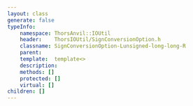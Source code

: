 ```yaml
---
layout: class
generate: false
typeInfo:
    namespace: ThorsAnvil::IOUtil
    header:    ThorsIOUtil/SignConversionOption.h
    classname: SignConversionOption-Lunsigned-long-long-R
    parent:    
    template:  template<>
    description: 
    methods: []
    protected: []
    virtual: []
children: []
---
```

